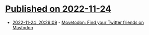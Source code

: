 # [Published on 2022-11-24](index.md)

* [2022-11-24, 20:29:09](https://news.ycombinator.com/item?id=33735866) - [Movetodon: Find your Twitter friends on Mastodon](https://movetodon.org/)
